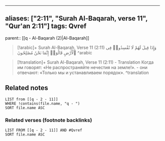 
---
aliases: ["2:11", "Surah Al-Baqarah, verse 11", "Qur'an 2:11"]
tags: Qvref
---

parent:: [[q - Al-Baqarah (2)|Al-Baqarah]]

> [!arabic]+ Surah Al-Baqarah, Verse 11 (2:11)
> <span class="quran-arabic">وَإِذَا قِيلَ لَهُمْ لَا تُفْسِدُوا۟ فِى ٱلْأَرْضِ قَالُوٓا۟ إِنَّمَا نَحْنُ مُصْلِحُونَ</span>
^arabic

> [!translation]+ Surah Al-Baqarah, Verse 11 (2:11) - Translation
> Когда им говорят: «Не распространяйте нечестия на земле!». - они отвечают: «Только мы и устанавливаем порядок».
^translation



## Related notes
```dataview
LIST from [[q - 2 - 11]]
WHERE !contains(file.name, "q - ")
SORT file.name ASC
```

### Related verses (footnote backlinks)
```dataview
LIST FROM [[q - 2 - 11]] AND #Qvref
SORT file.name ASC
```

